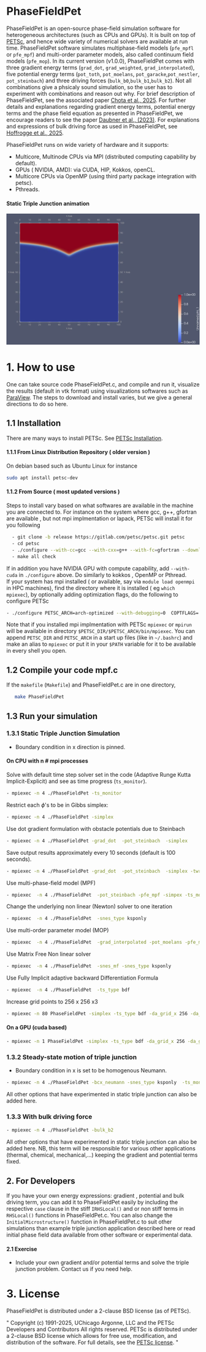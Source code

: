 # PhaseFieldPet
PhaseFieldPet is an open-source phase-field simulation software for heterogeneous architectures (such as CPUs and GPUs). It is built on top of [PETSc](https://petsc.org/release/), and hence wide variety of numerical solvers are available at run time. PhaseFieldPet software simulates multiphase-field models (`pfe_mpfl` or `pfe_mpf`) and  multi-order parameter models, also called continuum field models (`pfe_mop`).
In its current version (v1.0.0), PhaseFieldPet comes with three gradient energy terms (`grad_dot`, `grad_weighted`, `grad_interpolated`), five potential energy terms (`pot_toth`, `pot_moelans`, `pot_garacke`,`pot_nestler`, `pot_steinbach`) and three driving forces (`bulk_b0`,`bulk_b1`,`bulk_b2`). Not all combinations give a phsicaly sound simulation, so the user has to experiment with combinations and reason out why. For brief description of PhaseFieldPet, see the associated paper [Chota et al., 2025](paper/paper.pdf). For further details and explanations regarding gradient energy terms, potential energy terms and the phase field equation as presented in PhaseFieldPet, we encourage readers to see the paper [Daubner et al., (2023)](https://doi.org/10.1016/j.commatsci.2022.111995). For explanations  and expressions of bulk driving force as used in PhaseFieldPet, see [Hoffrogge et al., 2025](https://iopscience.iop.org/article/10.1088/1361-651X/ad8d6f).

PhaseFieldPet runs on wide variety of hardware and it supports:
   - Multicore, Multinode CPUs via MPI (distributed computing capability by default).
   - GPUs ( NVIDIA, AMD): via CUDA, HIP, Kokkos, openCL.
   - Multicore CPUs via OpenMP (using third party package integration with petsc).
   - Pthreads.

#### Static Triple Junction animation

[![Watch the video](Videos/static_triple_junction.png)](Videos/static_Triple_Junction.mp4)

# 1. How to use
  One can take  source code PhaseFieldPet.c, and compile and run it, visualize the results (default in vtk format) using visualizations softwares such as [ParaView](https://www.paraview.org/). The steps to download and install varies, but we give a general directions to do so here.

## 1.1 Installation
There are many ways to install PETSc. See [PETSc Installation](https://petsc.org/release/install/).
#### 1.1.1 From Linux Distribution Repository ( older version )
On debian based such as Ubuntu Linux for instance
  ```bash
  sudo apt install petsc-dev
  ```
#### 1.1.2 From Source ( most updated versions )
Steps to install vary based on what softwares are available in the machine you are connected to. For instance on the system where gcc, g++, gfortran  are available , but not mpi implmentation or lapack, PETSc will install it for you following
```bash
  - git clone -b release https://gitlab.com/petsc/petsc.git petsc
  - cd petsc
  - ./configure --with-cc=gcc --with-cxx=g++ --with-fc=gfortran --download-mpich --download-fblaslapack
  - make all check
```
If in addition you have NVIDIA GPU with compute capability, add `--with-cuda`  in `./configure` above. Do similarly to kokkos , OpenMP or Pthread.\
If your system has mpi installed ( or available, say via `module load openmpi` in HPC machines), find the directory where it is installed ( eg `which mpiexec`), by optionally adding optimization flags, do the following to configure PETSc
```bash
- ./configure PETSC_ARCH=arch-optimized --with-debugging=0  COPTFLAGS='-O3 -march=native -mtune=native'  CXXOPTFLAGS='-O3  -mtune=native'  FOPTFLAGS='-O3 -march=native -mtune=native'  --download-fblaslapack --with-mpi-dir=/Path/to/your/MPI/Dir
```
 Note that  if you installed mpi implmentation with PETSc `mpiexec` or `mpirun` will be available in directory `$PETSC_DIR/$PETSC_ARCH/bin/mpiexec`. You can append `PETSC_DIR` and `PETSC_ARCH` in a start up files (like in `~/.bashrc`) and make an alias to `mpiexec` or put it in your `$PATH` variable for it to be available in every shell you open.


## 1.2 Compile your code mpf.c
If the `makefile` (`Makefile`) and PhaseFieldPet.c are in one directory, 
  ```bash
     make PhaseFieldPet
  ```

## 1.3 Run your simulation
### 1.3.1 Static Triple Junction Simulation
- Boundary condition in x direction is pinned.
#### On CPU with n # mpi processes
Solve with default time step solver set in the code (Adaptive Runge Kutta Implicit-Explicit) and see as time progress (`ts_monitor`).
  ```bash
- mpiexec -n 4 ./PhaseFieldPet -ts_monitor
  ```
Restrict each $\phi$'s to be in Gibbs simplex:
  ```bash
- mpiexec -n 4 ./PhaseFieldPet -simplex
  ```
Use dot gradient formulation with obstacle potentials due to Steinbach 
 ```bash
 - mpiexec -n 4 ./PhaseFieldPet -grad_dot  -pot_steinbach  -simplex
  ```
Save output results approximately every 10 seconds (default is 100 seconds).
 ```bash
 - mpiexec -n 4 ./PhaseFieldPet -grad_dot  -pot_steinbach  -simplex -twrite 10
  ```
Use multi-phase-field model (MPF)
```bash
- mpiexec  -n 4 ./PhaseFieldPet  -pot_steinbach -pfe_mpf -simpex -ts_monitor
 ```
Change the underlying non linear  (Newton) solver  to one iteration
```bash
- mpiexec  -n 4 ./PhaseFieldPet  -snes_type ksponly
 ```
Use multi-order parameter model (MOP)
```bash
- mpiexec  -n 4 ./PhaseFieldPet  -grad_interpolated -pot_moelans -pfe_mop -snes_type ksponly -ts_monitor
 ```
Use Matrix Free Non linear solver
```bash
- mpiexec  -n 4 ./PhaseFieldPet  -snes_mf -snes_type ksponly
 ```
Use Fully Implicit adaptive backward Differentiation Formula
```bash
- mpiexec  -n 4 ./PhaseFieldPet  -ts_type bdf 
 ```
Increase grid points to 256 x 256 x3
```bash
- mpiexec -n 80 PhaseFieldPet -simplex -ts_type bdf -da_grid_x 256 -da_grid_y 256
 ```
#### On a GPU (cuda based)
  ```bash
- mpiexec -n 1 PhaseFieldPet -simplex -ts_type bdf -da_grid_x 256 -da_grid_y 256 -dm_mat_type aijcusparse -dm_vec_type cuda
  ```
### 1.3.2 Steady-state motion of triple junction 
- Boundary condition in x is set to be homogenous Neumann. 
```bash
- mpiexec -n 4 ./PhaseFieldPet -bcx_neumann -snes_type ksponly  -ts_monitor
```
All other options that have experimented in static triple junction can also be added here.

### 1.3.3 With bulk driving force
```bash
- mpiexec -n 4 ./PhaseFieldPet -bulk_b2
```
All other options that have experimented in static triple junction can also be added here. NB, this term will be responsible for various other applications (thermal, chemical, mechanical,...) keeping the gradient and potential terms fixed. 

## 2. For Developers
If you have your own energy expressions: gradient , potential  and bulk driving term, you can add it to PhaseFieldPet easily by including the respective `case` clause in the stiff `IRHSLocal()` and or non stiff terms in `RHSLocal()` functions in PhaseFieldPet.c. You can also change the `InitialMicrostructure()` function in PhaseFieldPet.c  to suit other simulations than example triple junction application described here or read initial phase field data available from other software or experimental data.
#### 2.1 Exercise
- Include your own gradient and/or  potential terms and solve the triple junction problem. Contact us if you need help.

# 3. License
PhaseFieldPet is distributed under a 2-clause BSD license (as of PETSc).

" Copyright (c) 1991-2025, UChicago Argonne, LLC and the PETSc Developers and Contributors All rights reserved. PETSc is distributed under a 2-clause BSD license which allows for free use, modification, and distribution of the software. For full details, see the [PETSc license](https://petsc.org/release/install/license/#clause-bsd-license). " 




